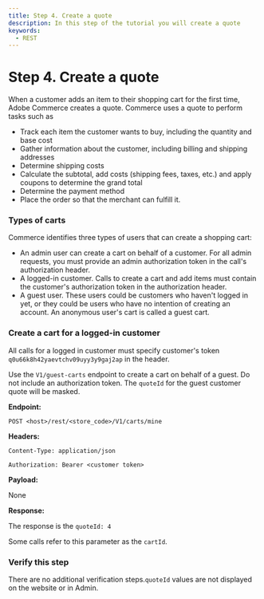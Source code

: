 ```yaml
---
title: Step 4. Create a quote
description: In this step of the tutorial you will create a quote
keywords:
  - REST
--- 
```

 
# Step 4. Create a quote

When a customer adds an item to their shopping cart for the first time, Adobe Commerce creates a quote. Commerce uses a quote to perform tasks such as

*  Track each item the customer wants to buy, including the quantity and base cost
*  Gather information about the customer, including billing and shipping addresses
*  Determine shipping costs
*  Calculate the subtotal, add costs (shipping fees, taxes, etc.) and apply coupons to determine the grand total
*  Determine the payment method
*  Place the order so that the merchant can fulfill it.

### Types of carts

Commerce identifies three types of users that can create a shopping cart:

*  An admin user can create a cart on behalf of a customer. For all admin requests, you must provide an admin authorization token in the call's authorization header.
*  A logged-in customer. Calls to create a cart and add items must contain the customer's authorization token in the authorization header.
*  A guest user. These users could be customers who haven't logged in yet, or they could be users who have no intention of creating an account. An anonymous user's cart is called a guest cart.

### Create a cart for a logged-in customer

All calls for a logged in customer must specify customer's token `q0u66k8h42yaevtchv09uyy3y9gaj2ap` in the header.

<InlineAlert variant="info" slots="text"/>

Use the `V1/guest-carts` endpoint to create a cart on behalf of a guest. Do not include an authorization token. The `quoteId` for the guest customer quote will be masked.

**Endpoint:**

`POST <host>/rest/<store_code>/V1/carts/mine`

**Headers:**

`Content-Type: application/json`

`Authorization: Bearer <customer token>`

**Payload:**

None

**Response:**

The response is the `quoteId: 4`

<InlineAlert variant="success" slots="text"/>

Some calls refer to this parameter as the `cartId`.

### Verify this step

There are no additional verification steps.`quoteId` values are not displayed on the website or in Admin.

